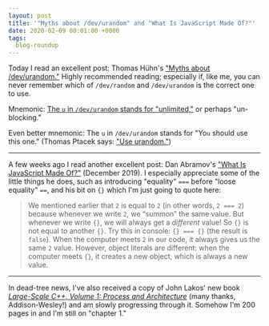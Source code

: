 ```yaml
---
layout: post
title: '"Myths about /dev/urandom" and "What Is JavaScript Made Of?"'
date: 2020-02-09 00:01:00 +0000
tags:
  blog-roundup
---
```


Today I read an excellent post: Thomas Hühn's ["Myths about /dev/urandom."](http://www.2uo.de/myths-about-urandom/)
Highly recommended reading; especially if, like me, you can never remember which of
`/dev/random` and `/dev/urandom` is the correct one to use.

Mnemonic: [The `u` in `/dev/urandom` stands for "unlimited,"](https://unix.stackexchange.com/questions/323610/what-does-the-letter-u-mean-in-dev-urandom)
or perhaps "un-blocking."

Even better mnemonic: The `u` in `/dev/urandom` stands for "Yo`u` should `u`se this one."
(Thomas Ptacek says: ["Use urandom."](https://sockpuppet.org/blog/2014/02/25/safely-generate-random-numbers/))

----

A few weeks ago I read another excellent post: Dan Abramov's
["What Is JavaScript Made Of?"](https://overreacted.io/what-is-javascript-made-of/) (December 2019).
I especially appreciate some of the little things he does, such as introducing
"equality" `===` before "loose equality" `==`, and his bit on `{}` which I'm
just going to quote here:

> We mentioned earlier that `2` is equal to `2` (in other words, `2 === 2`)
> because whenever we write `2`, we “summon” the same value.
> But whenever we write `{}`, we will always get a _different_ value!
> So `{}` is not equal to another `{}`. Try this in console: `{} === {}` (the result is `false`).
> When the computer meets `2` in our code, it always gives us the same `2` value.
> However, object literals are different: when the computer meets `{}`,
> it creates a new object, which is always a new value.

----

In dead-tree news, I've also received a copy of John Lakos' new book
[_Large-Scale C++, Volume 1: Process and Architecture_](https://amzn.to/2UC5u88)
(many thanks, Addison-Wesley!) and am slowly progressing through it.
Somehow I'm 200 pages in and I'm still on "chapter 1."
